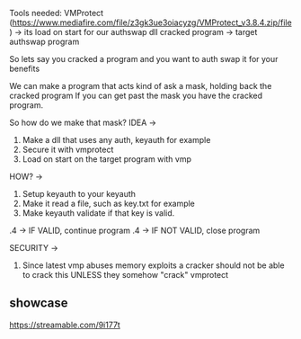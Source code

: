 Tools needed:
  VMProtect (https://www.mediafire.com/file/z3gk3ue3oiacyzg/VMProtect_v3.8.4.zip/file) -> its load on start for our authswap dll 
  cracked program -> target authswap program

So lets say you cracked a program and you want to auth swap it for your benefits

We can make a program that acts kind of ask a mask, holding back the cracked program
If you can get past the mask you have the cracked program.

So how do we make that mask?
IDEA ->
  1. Make a dll that uses any auth, keyauth for example
  2. Secure it with vmprotect
  3. Load on start on the target program with vmp

HOW? ->
  1. Setup keyauth to your keyauth
  2. Make it read a file, such as key.txt for example
  3. Make keyauth validate if that key is valid.

  .4 -> IF VALID, continue program
  .4 -> IF NOT VALID, close program

SECURITY ->
  1. Since latest vmp abuses memory exploits a cracker should not be able to crack this UNLESS they somehow "crack" vmprotect

## showcase
https://streamable.com/9i177t
